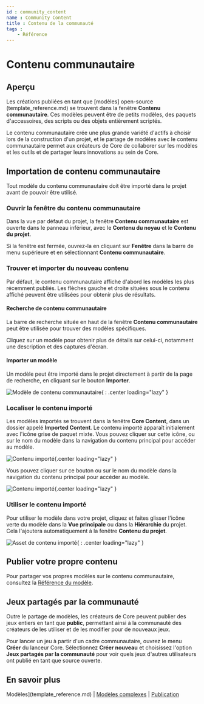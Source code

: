 ```yaml
---
id : community_content
name : Community Content
title : Contenu de la communauté
tags :
    - Référence
---
```


# Contenu communautaire

## Aperçu

Les créations publiées en tant que [modèles] open-source (template_reference.md) se trouvent dans la fenêtre **Contenu communautaire**. Ces modèles peuvent être de petits modèles, des paquets d'accessoires, des scripts ou des objets entièrement scriptés.

Le contenu communautaire crée une plus grande variété d'actifs à choisir lors de la construction d'un projet, et le partage de modèles avec le contenu communautaire permet aux créateurs de Core de collaborer sur les modèles et les outils et de partager leurs innovations au sein de Core.

## Importation de contenu communautaire

Tout modèle du contenu communautaire doit être importé dans le projet avant de pouvoir être utilisé.

### Ouvrir la fenêtre du contenu communautaire

Dans la vue par défaut du projet, la fenêtre **Contenu communautaire** est ouverte dans le panneau inférieur, avec le **Contenu du noyau** et le **Contenu du projet**.

Si la fenêtre est fermée, ouvrez-la en cliquant sur **Fenêtre** dans la barre de menu supérieure et en sélectionnant **Contenu communautaire**.

### Trouver et importer du nouveau contenu

Par défaut, le contenu communautaire affiche d'abord les modèles les plus récemment publiés. Les flèches gauche et droite situées sous le contenu affiché peuvent être utilisées pour obtenir plus de résultats.

#### Recherche de contenu communautaire

La barre de recherche située en haut de la fenêtre **Contenu communautaire** peut être utilisée pour trouver des modèles spécifiques.

Cliquez sur un modèle pour obtenir plus de détails sur celui-ci, notamment une description et des captures d'écran.

#### Importer un modèle

Un modèle peut être importé dans le projet directement à partir de la page de recherche, en cliquant sur le bouton **Importer**.

![Modèle de contenu communautaire](../img/CommunityContent/CommunityContent_FunctionalTwinBed.png){ : .center loading="lazy" }

### Localiser le contenu importé

Les modèles importés se trouvent dans la fenêtre **Core Content**, dans un dossier appelé **Imported Content**. Le contenu importé apparaît initialement avec l'icône grise de paquet mixte. Vous pouvez cliquer sur cette icône, ou sur le nom du modèle dans la navigation du contenu principal pour accéder au modèle.

![Contenu importé](../img/CommunityContent/CommunityContent_ImportedPackage.png){.center loading="lazy" }

Vous pouvez cliquer sur ce bouton ou sur le nom du modèle dans la navigation du contenu principal pour accéder au modèle.

![Contenu importé](../img/CommunityContent/CommunityContent_ImportedTemplateGreen.png){.center loading="lazy" }

### Utiliser le contenu importé

Pour utiliser le modèle dans votre projet, cliquez et faites glisser l'icône verte du modèle dans la **Vue principale** ou dans la **Hiérarchie** du projet. Cela l'ajoutera automatiquement à la fenêtre **Contenu du projet**.

![Asset de contenu importé](../img/getting_started/ProjectContent_importedcontentasset.png "Asset de modèle importé"){ : .center loading="lazy" }

## Publier votre propre contenu

Pour partager vos propres modèles sur le contenu communautaire, consultez la [Référence du modèle](template_reference.md).

## Jeux partagés par la communauté

Outre le partage de modèles, les créateurs de Core peuvent publier des jeux entiers en tant que **public**, permettant ainsi à la communauté des créateurs de les utiliser et de les modifier pour de nouveaux jeux.

Pour lancer un jeu à partir d'un cadre communautaire, ouvrez le menu **Créer** du lanceur Core. Sélectionnez **Créer nouveau** et choisissez l'option **Jeux partagés par la communauté** pour voir quels jeux d'autres utilisateurs ont publié en tant que source ouverte.

## En savoir plus

Modèles](template_reference.md) | [Modèles complexes](modeling_reference.md) | [Publication](publishing.md)
